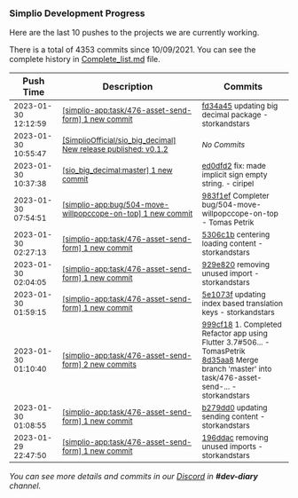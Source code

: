 
### Simplio Development Progress

Here are the last 10 pushes to the projects we are currently working.

There is a total of 4353 commits since 10/09/2021. You can see the complete history in
 [Complete_list.md](Complete_list.md) file.

| Push Time | Description | Commits |
| --- | --- | --- |
| <sub>2023-01-30 12:12:59</sub> | <sub>[[simplio-app:task/476\-asset\-send\-form] 1 new commit](https://github.com/SimplioOfficial/simplio-app/commit/fd34a452bbc4de5d65b11e2eb91a6a507f6e1795)</sub> | <sub>[fd34a45](https://github.com/SimplioOfficial/simplio-app/commit/fd34a452bbc4de5d65b11e2eb91a6a507f6e1795) updating big decimal package - storkandstars</sub> |
| <sub>2023-01-30 10:55:47</sub> | <sub>[[SimplioOfficial/sio_big_decimal] New release published: v0\.1\.2](https://github.com/SimplioOfficial/sio_big_decimal/releases/tag/v0.1.2)</sub> | <sub>_No Commits_</sub> |
| <sub>2023-01-30 10:37:38</sub> | <sub>[[sio_big_decimal:master] 1 new commit](https://github.com/SimplioOfficial/sio_big_decimal/commit/ed0dfd27953172a99438ccb4734d0deb1c840e44)</sub> | <sub>[ed0dfd2](https://github.com/SimplioOfficial/sio_big_decimal/commit/ed0dfd27953172a99438ccb4734d0deb1c840e44) fix: made implicit sign empty string. - ciripel</sub> |
| <sub>2023-01-30 07:54:51</sub> | <sub>[[simplio-app:bug/504\-move\-willpopccope\-on\-top] 1 new commit](https://github.com/SimplioOfficial/simplio-app/commit/983f1ef293ea9e6b68b44b4aaf23713cb4feb89f)</sub> | <sub>[983f1ef](https://github.com/SimplioOfficial/simplio-app/commit/983f1ef293ea9e6b68b44b4aaf23713cb4feb89f) Completer bug/504-move-willpopccope-on-top - Tomas Petrik</sub> |
| <sub>2023-01-30 02:27:13</sub> | <sub>[[simplio-app:task/476\-asset\-send\-form] 1 new commit](https://github.com/SimplioOfficial/simplio-app/commit/5306c1b7d36551075ba97dc61c445509d17a5c66)</sub> | <sub>[5306c1b](https://github.com/SimplioOfficial/simplio-app/commit/5306c1b7d36551075ba97dc61c445509d17a5c66) centering loading content - storkandstars</sub> |
| <sub>2023-01-30 02:04:05</sub> | <sub>[[simplio-app:task/476\-asset\-send\-form] 1 new commit](https://github.com/SimplioOfficial/simplio-app/commit/929e820564f8b924113bd8a7e8d176fad5d38bfb)</sub> | <sub>[929e820](https://github.com/SimplioOfficial/simplio-app/commit/929e820564f8b924113bd8a7e8d176fad5d38bfb) removing unused import - storkandstars</sub> |
| <sub>2023-01-30 01:59:15</sub> | <sub>[[simplio-app:task/476\-asset\-send\-form] 1 new commit](https://github.com/SimplioOfficial/simplio-app/commit/5e1073f7f07bd8c9e0c14c6c11ab7fcef4be910a)</sub> | <sub>[5e1073f](https://github.com/SimplioOfficial/simplio-app/commit/5e1073f7f07bd8c9e0c14c6c11ab7fcef4be910a) updating index based translation keys - storkandstars</sub> |
| <sub>2023-01-30 01:10:40</sub> | <sub>[[simplio-app:task/476\-asset\-send\-form] 2 new commits](https://github.com/SimplioOfficial/simplio-app/compare/b279dd0fb7c1...8d35aa86d6fa)</sub> | <sub>[999cf18](https://github.com/SimplioOfficial/simplio-app/commit/999cf1839a32cbf9b029033ce3fed23424a4d348) 1. Completed Refactor app using Flutter 3.7#506... - TomasPetrik<br>[8d35aa8](https://github.com/SimplioOfficial/simplio-app/commit/8d35aa86d6faa757bd7145927c81de1bcbbaa816) Merge branch 'master' into task/476-asset-send-... - storkandstars</sub> |
| <sub>2023-01-30 01:08:55</sub> | <sub>[[simplio-app:task/476\-asset\-send\-form] 1 new commit](https://github.com/SimplioOfficial/simplio-app/commit/b279dd0fb7c1149e810c00810fe658cfe68ed890)</sub> | <sub>[b279dd0](https://github.com/SimplioOfficial/simplio-app/commit/b279dd0fb7c1149e810c00810fe658cfe68ed890) updating sending content - storkandstars</sub> |
| <sub>2023-01-29 22:47:50</sub> | <sub>[[simplio-app:task/476\-asset\-send\-form] 1 new commit](https://github.com/SimplioOfficial/simplio-app/commit/196ddac22e06685d484491ff28a2a8c4ad7cce02)</sub> | <sub>[196ddac](https://github.com/SimplioOfficial/simplio-app/commit/196ddac22e06685d484491ff28a2a8c4ad7cce02) removing unused imports - storkandstars</sub> |

_You can see more details and commits in our [Discord](https://discord.gg/aKhjuwZmdP) in **#dev-diary** channel._
